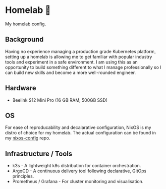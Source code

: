 # Homelab 🧪
My homelab config.

## Background
Having no experience managing a production grade Kubernetes platform, setting up a homelab is allowing me to get familiar with popular industry tools and experiment in a safe environment. I am using this as an opportunity to build something different to what I manage professionally so I can build new skills and become a more well-rounded engineer.

## Hardware
- Beelink S12 Mini Pro (16 GB RAM, 500GB SSD)

## OS
For ease of reproducability and decalarative configuration, NixOS is my distro of choice for my homelab. The actual configuration can be found in my [nixos-config](https://github.com/rmjhynes/nixos-config) repo.

## Infrastructure / Tools
- k3s - A lightweight k8s distribution for container orchestration.
- ArgoCD - A continuous delivery tool following declarative, GitOps principles.
- Prometheus / Grafana - For cluster monitoring and visualisation.
